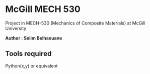 McGill MECH 530
======================

Project in MECH-530 (Mechanics of Composite Materials) at McGill University

**Author : Selim Belhaouane**

Tools required
--------------

Python(x,y) or equivalent
